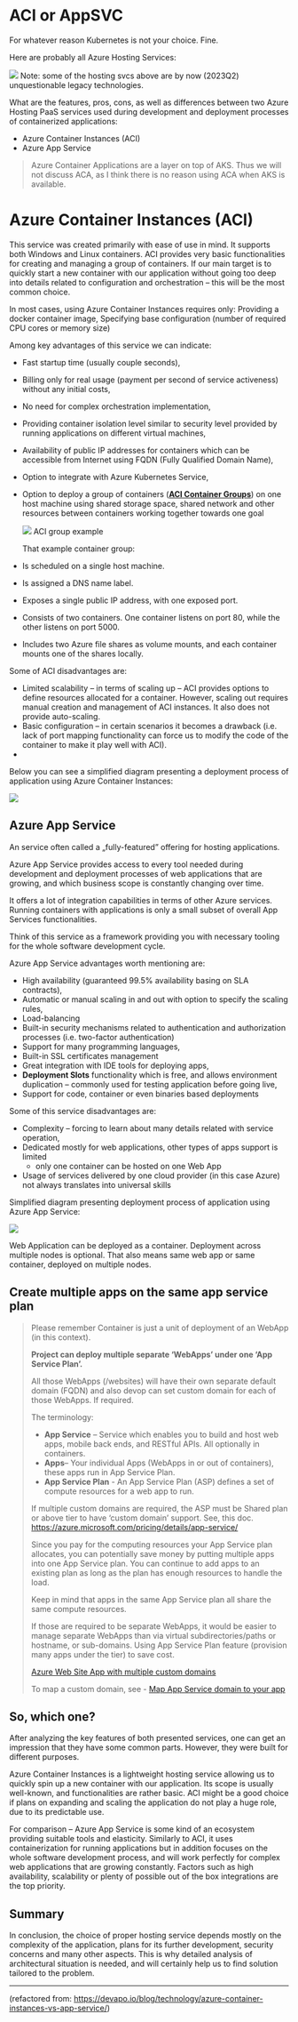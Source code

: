 # ACI or AppSVC

For whatever reason Kubernetes is not your choice. Fine.

<!-- Microsoft Azure platform offers a wide range of services ready to use during creation and deployment processes of our containerized applications happening in the cloud.

Considering the multiplicity of available solutions – it is worth being aware of different hosting services (so-called Azure Compute Services, Hosting Services) details. This knowledge will greatly improve our ability to make a choice that matches our needs in terms of architectural decisions. -->

Here are probably all Azure Hosting Services:

![](media/azure_hosting_services.png)
Note: some of the hosting svcs above are by now (2023Q2) unquestionable legacy technologies.

<!-- ## Introduction to Microsoft Azure hosting services
Hosting services are categorized into groups because of different hosting models.

We can indicate following models:

- IaaS (Infrastructure as a service)
- PaaS (Platform as a Service)
- SaaS (Software as a service)
  
which determine the way of how the resources are being used in the cloud and what their usage scope is.

There are plenty of factors that can (and potentially should) affect our decisions, but during the early phase of research it can be crucial to answer questions such as:

- How much control do we need?
- Where do we want to use our application? (on-premise, hybrid cloud, public cloud)
- What will be the main way of usage? (continuous or on-demand usage)

Solutions from the IaaS group usually provide more control with simultaneous increased responsibility for created resources. On the other hand – SaaS solutions gives less control while freeing us from most resource-management related tasks.

The final choice targeting production should be always preceded by an analysis of different Azure services capabilities versus main goal and scope of designed software.
-->


What are the features, pros, cons, as well as differences between two Azure Hosting PaaS services used during development and deployment processes of containerized applications:

- Azure Container Instances (ACI)
- Azure App Service

> Azure Container Applications are a layer on top of AKS. Thus we will not discuss ACA, as I think there is no reason using ACA when AKS is available. 

# Azure Container Instances (ACI)
This service was created primarily with ease of use in mind. It supports both Windows and Linux containers. ACI provides very basic functionalities for creating and managing a group of containers. If our main target is to quickly start a new container with our application without going too deep into details related to configuration and orchestration – this will be the most common choice.

In most cases, using Azure Container Instances requires only: Providing a docker container image,
Specifying base configuration (number of required CPU cores or memory size)

Among key advantages of this service we can indicate:

- Fast startup time (usually couple seconds),
- Billing only for real usage (payment per second of service activeness) without any initial costs,
- No need for complex orchestration implementation,
- Providing container isolation level similar to security level provided by running applications on different virtual machines,
- Availability of public IP addresses for containers which can be accessible from Internet using FQDN (Fully Qualified Domain Name),
- Option to integrate with Azure Kubernetes Service,
- Option to deploy a group of containers ([**ACI Container Groups**](https://learn.microsoft.com/en-us/azure/container-instances/container-instances-container-groups)) on one host machine using shared storage space, shared network and other resources between containers working together towards one goal

  

  ![](media/container-groups-example.png)
  ACI group example

  That example container group:

- Is scheduled on a single host machine.
- Is assigned a DNS name label.
- Exposes a single public IP address, with one exposed port.
- Consists of two containers. One container listens on port 80, while the other listens on port 5000.
- Includes two Azure file shares as volume mounts, and each container mounts one of the shares locally.

Some of ACI disadvantages are:

- Limited scalability – in terms of scaling up – ACI provides options to define resources allocated for a container. However, scaling out requires manual creation and management of ACI instances. It also does not provide auto-scaling.
- Basic configuration – in certain scenarios it becomes a drawback (i.e. lack of port mapping functionality can force us to modify the code of the container to make it play well with ACI).
- 
Below you can see a simplified diagram presenting a deployment process of application using Azure Container Instances:

![](media/aci_diagram.webp)


## Azure App Service

An service often called a „fully-featured” offering for hosting applications. 

Azure App Service provides access to every tool needed during development and deployment processes of web applications that are growing, and which business scope is constantly changing over time.

It offers a lot of integration capabilities in terms of other Azure services. Running containers with applications is only a small subset of overall App Services functionalities.

Think of this service as a framework providing you with necessary tooling for the whole software development cycle.

Azure App Service advantages worth mentioning are:

- High availability (guaranteed 99.5% availability basing on SLA contracts),
- Automatic or manual scaling in and out with option to specify the scaling rules,
- Load-balancing
- Built-in security mechanisms related to authentication and authorization processes (i.e. two-factor authentication)
- Support for many programming languages,
- Built-in SSL certificates management
- Great integration with IDE tools for deploying apps,
- **Deployment Slots** functionality which is free, and allows environment duplication – commonly used for testing application before going live,
- Support for code, container or even binaries based deployments

Some of this service disadvantages are:

- Complexity – forcing to learn about many details related with service operation,
- Dedicated mostly for web applications, other types of apps support is limited
  - only one container can be hosted on one Web App
- Usage of services delivered by one cloud provider (in this case Azure) not always translates into universal skills


Simplified diagram presenting deployment process of application using Azure App Service:

![](media/appsvc_hosting.webp)

Web Application can be deployed as a container. Deployment across multiple nodes is optional. That  also means same web app or same container, deployed on multiple nodes.

## Create multiple apps on the same app service plan

> Please remember Container is just a unit of deployment of an WebApp (in this context).
>
> **Project can deploy multiple separate ‘WebApps’ under one ‘App Service Plan’.**
>
> All those WebApps (/websites) will have their own separate default domain (FQDN) and also devop can set custom domain for each of those WebApps. If required.
>
>The terminology:
>
>- **App Service** – Service which enables you to build and host web apps, mobile back ends, and  RESTful APIs. All optionally in containers.
>- **Apps**– Your individual Apps (WebApps in or out of containers), these apps run in App Service Plan.
>- **App Service Plan** - An App Service Plan (ASP) defines a set of compute resources for a web app to run.
>
> If multiple custom domains are required,  the ASP must be Shared plan or above tier to have ‘custom domain’ support. See, this doc. https://azure.microsoft.com/pricing/details/app-service/
>
> Since you pay for the computing resources your App Service plan allocates, you can potentially save money by putting multiple apps into one App Service plan. You can continue to add apps to an existing plan as long as the plan has enough resources to handle the load. 
>
> Keep in mind that apps in the same App Service plan all share the same compute resources.
>
> If those are required to be separate WebApps, it would be easier to manage separate WebApps than via virtual subdirectories/paths or hostname, or sub-domains. Using App Service Plan feature (provision many apps under the tier) to save cost.
>
>[Azure Web Site App with multiple custom domains](https://stackoverflow.com/questions/44347764/azure-web-site-app-with-multiple-custom-domains)
>
> To map a custom domain, see - [Map App Service domain to your app](https://learn.microsoft.com/azure/app-service/manage-custom-dns-buy-domain#map-app-service-domain-to-your-app)


## So, which one?

After analyzing the key features of both presented services, one can get an impression that they have some common parts. However, they were built for different purposes.

Azure Container Instances is a lightweight hosting service allowing us to quickly spin up a new container with our application. Its scope is usually well-known, and functionalities are rather basic. ACI might be a good choice if plans on expanding and scaling the application do not play a huge role, due to its predictable use.

For comparison – Azure App Service is some kind of an ecosystem providing suitable tools and elasticity. Similarly to ACI, it uses containerization for running applications but in addition focuses on the whole software development process, and will work perfectly for complex web applications that are growing constantly. Factors such as high availability, scalability or plenty of possible out of the box integrations are the top priority.

## Summary

In conclusion, the choice of proper hosting service depends mostly on the complexity of the application, plans for its further development, security concerns and many other aspects. This is why detailed analysis of architectural situation is needed, and will certainly help us to find solution tailored to the problem.  

---
(refactored from: https://devapo.io/blog/technology/azure-container-instances-vs-app-service/)
